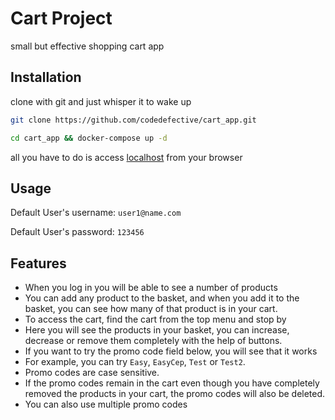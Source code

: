 # Cart Project

small but effective shopping cart app

## Installation

clone with git and just whisper it to wake up

```bash
git clone https://github.com/codedefective/cart_app.git
```
```bash
cd cart_app && docker-compose up -d
```

all you have to do is access [localhost](http://127.0.0.1) from your browser


## Usage

Default User's username: `user1@name.com`

Default User's password: `123456`


## Features
- When you log in you will be able to see a number of products
- You can add any product to the basket, and when you add it to the basket, you can see how many of that product is in your cart.
- To access the cart, find the cart from the top menu and stop by
- Here you will see the products in your basket, you can increase, decrease or remove them completely with the help of buttons.
- If you want to try the promo code field below, you will see that it works
- For example, you can try `Easy`, `EasyCep`, `Test` or `Test2`.
- Promo codes are case sensitive.
- If the promo codes remain in the cart even though you have completely removed the products in your cart, the promo codes will also be deleted.
- You can also use multiple promo codes
